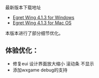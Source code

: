 最新版本下载地址

- [Egret Wing 4.1.3 for Windows](http://tool.egret-labs.org/EgretWing/electron/EgretWing-v4.1.3.exe?d=0707)
- [Egret Wing 4.1.3 for Mac OS](http://tool.egret-labs.org/EgretWing/electron/EgretWing-v4.1.3.dmg?d=0707)

本版本进行了部分细节优化。

## 体验优化：

- 修复eui 设计界面放大缩小 滚动条 不显示
- 添加wxgame debug的支持
